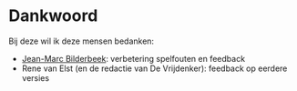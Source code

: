 # Dankwoord

Bij deze wil ik deze mensen bedanken:

- [Jean-Marc Bilderbeek](https://www.jmbilderbeek.nl/):
  verbetering spelfouten en feedback
- Rene van Elst (en de redactie van De Vrijdenker):
  feedback op eerdere versies
